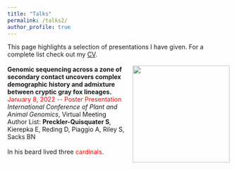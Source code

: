 ```yaml
---
title: "Talks"
permalink: /talks2/
author_profile: true
---
```

This page highlights a selection of presentations I have given. For a complete list check out my [CV](https://squisquater.github.io/cv/).\
\
[<img align="right" src="/files/Preckler-Quisquater_TWS2022.pdf" width="220">](/files/Preckler-Quisquater_TWS2022.pdf)
**Genomic sequencing across a zone of secondary contact uncovers complex demographic history and admixture between cryptic gray fox lineages.** \
<span style="color:red">January 8, 2022 -- Poster Presentation</span> \
*International Conference of Plant and Animal Genomics*, Virtual Meeting \
Author List: **Preckler-Quisquater S**, Kierepka E, Reding D, Piaggio A, Riley S, Sacks BN \
\
In his beard lived three <span style="color:red">cardinals</span>.


